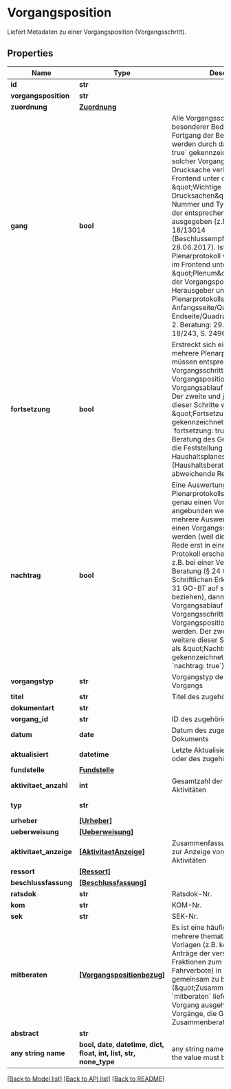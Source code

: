 # Vorgangsposition

Liefert Metadaten zu einer Vorgangsposition (Vorgangsschritt).

## Properties
Name | Type | Description | Notes
------------ | ------------- | ------------- | -------------
**id** | **str** |  | 
**vorgangsposition** | **str** |  | 
**zuordnung** | [**Zuordnung**](Zuordnung.md) |  | 
**gang** | **bool** | Alle Vorgangsschritte, die von besonderer Bedeutung für den Fortgang der Beratung sind, werden durch das Attribut &#x60;gang: true&#x60; gekennzeichnet.  Ist ein solcher Vorgangsschritt mit einer Drucksache verknüpft, werden im Frontend unter der Benennung \&quot;Wichtige Drucksachen\&quot; Herausgeber, Nummer und Typ sowie das Datum der entsprechenden Drucksachen ausgegeben (z.B. BT-Drs 18/13014 (Beschlussempfehlung), 28.06.2017).  Ist er mit einem Plenarprotokoll verknüpft, werden im Frontend unter der Benennung \&quot;Plenum\&quot; der Klartext der Vorgangsposition, Datum, Herausgeber und Nummer des Plenarprotokolls mit Anfangsseite/Quadrant und Endseite/Quadrant dargestellt (z.B. 2. Beratung: 29.06.2017, BT-PlPr 18/243, S. 24964C - 24973C).  | 
**fortsetzung** | **bool** | Erstreckt sich eine Beratung über mehrere Plenarprotokolle, so müssen entsprechend viele Vorgangsschritte mit je gleicher Vorgangsposition im Vorgangsablauf angelegt werden. Der zweite und jeder weitere dieser Schritte wird dann als \&quot;Fortsetzung\&quot; gekennzeichnet (Attribut &#x60;fortsetzung: true&#x60;).  Für die Beratung des Gesetzentwurfs für die Feststellung des Haushaltsplanes (Haushaltsberatungen) gelten abweichende Regelungen.  | 
**nachtrag** | **bool** | Eine Auswertungseinheit eines Plenarprotokolls kann nur an genau einen Vorgangsschritt angebunden werden.  Müssen aber mehrere Auswertungseinheiten für einen Vorgangsschritt gebildet werden (weil die Ergänzung einer Rede erst in einem späteren Protokoll erscheint oder weil sich z.B. bei einer Verbundenen Beratung (§ 24 GO-BT) nicht alle Schriftlichen Erklärungen nach § 31 GO-BT auf sämtliche Vorlagen beziehen),  dann müssen im Vorgangsablauf mehrere Vorgangsschritte mit der gleichen Vorgangsposition angelegt werden. Der zweite und jeder weitere dieser Schritte wird dann als \&quot;Nachtrag\&quot; gekennzeichnet (Attribut &#x60;nachtrag: true&#x60;)  | 
**vorgangstyp** | **str** | Vorgangstyp des zugehörigen Vorgangs | 
**titel** | **str** | Titel des zugehörigen Vorgangs | 
**dokumentart** | **str** |  | 
**vorgang_id** | **str** | ID des zugehörigen Vorgangs | 
**datum** | **date** | Datum des zugehörigen Dokuments | 
**aktualisiert** | **datetime** | Letzte Aktualisierung der Entität oder des zugehörigen Dokuments | 
**fundstelle** | [**Fundstelle**](Fundstelle.md) |  | 
**aktivitaet_anzahl** | **int** | Gesamtzahl der zugehörigen Aktivitäten | 
**typ** | **str** |  | defaults to "Vorgangsposition"
**urheber** | [**[Urheber]**](Urheber.md) |  | [optional] 
**ueberweisung** | [**[Ueberweisung]**](Ueberweisung.md) |  | [optional] 
**aktivitaet_anzeige** | [**[AktivitaetAnzeige]**](AktivitaetAnzeige.md) | Zusammenfassung der ersten 4 zur Anzeige vorgesehenen Aktivitäten | [optional] 
**ressort** | [**[Ressort]**](Ressort.md) |  | [optional] 
**beschlussfassung** | [**[Beschlussfassung]**](Beschlussfassung.md) |  | [optional] 
**ratsdok** | **str** | Ratsdok-Nr. | [optional] 
**kom** | **str** | KOM-Nr. | [optional] 
**sek** | **str** | SEK-Nr. | [optional] 
**mitberaten** | [**[Vorgangspositionbezug]**](Vorgangspositionbezug.md) | Es ist eine häufig geübte Praxis, mehrere thematisch verwandte Vorlagen (z.B. konkurrierende Anträge der verschiedenen Fraktionen zum Thema Diesel-Fahrverbote) in einer Debatte gemeinsam zu beraten (\&quot;Zusammenberatung\&quot;).  &#x60;mitberaten&#x60; liefert, von einem Vorgang ausgehend, alle anderen Vorgänge, die Gegenstand der Zusammenberatung sind.  | [optional] 
**abstract** | **str** |  | [optional] 
**any string name** | **bool, date, datetime, dict, float, int, list, str, none_type** | any string name can be used but the value must be the correct type | [optional]

[[Back to Model list]](../README.md#documentation-for-models) [[Back to API list]](../README.md#documentation-for-api-endpoints) [[Back to README]](../README.md)



